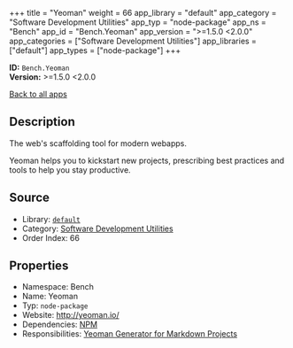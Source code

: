 ﻿+++
title = "Yeoman"
weight = 66
app_library = "default"
app_category = "Software Development Utilities"
app_typ = "node-package"
app_ns = "Bench"
app_id = "Bench.Yeoman"
app_version = ">=1.5.0 <2.0.0"
app_categories = ["Software Development Utilities"]
app_libraries = ["default"]
app_types = ["node-package"]
+++

**ID:** `Bench.Yeoman`  
**Version:** >=1.5.0 <2.0.0  
<!--more-->

[Back to all apps](/apps/)

## Description
The web's scaffolding tool for modern webapps.

Yeoman helps you to kickstart new projects, prescribing best practices and tools
to help you stay productive.

## Source

* Library: [`default`](/app_libraries/default)
* Category: [Software Development Utilities](/app_categories/software-development-utilities)
* Order Index: 66

## Properties

* Namespace: Bench
* Name: Yeoman
* Typ: `node-package`
* Website: <http://yeoman.io/>
* Dependencies: [NPM](/apps/Bench.Npm)
* Responsibilities: [Yeoman Generator for Markdown Projects](/apps/User.MdProc)

